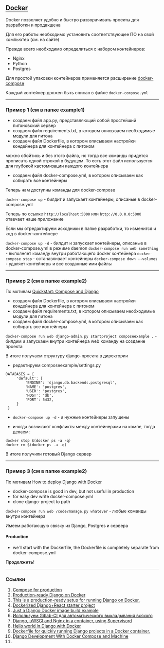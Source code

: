 ## [Docker](https://www.docker.com)

Docker позволяет удобно и быстро разворачивать проекты для разработки и продакшена

Для его работы необходимо установить соответствующее ПО на свой компьютер (см. на сайте)

Прежде всего необходимо определиться с набором контейнеров:

- Nginx
- Python
- Postgres

Для простой упаковки контейнеров применяется расширение [docker-compose](https://docs.docker.com/compose/overview/)

Каждый контейнер должен быть описан в файле `docker-compose.yml`

-------------

### Пример 1 (см в папке example1)

- создаем файл app.py, представляющий собой простейший питоновский сервер
- создаем файл requirements.txt, в котором описываем необходимые модули для питона
- создаем файл Dockerfile, в котором описываем настройки кондейнера для контейнера с питоном

можно обойтись и без этого файла, но тогда все команды придется прописать одной строкой в будущем. То есть этот файл используется для глубокой кастомизации каждого контейнера

- создаем файл docker-compose.yml, в котором описываем как собирать все контейнеры

Теперь нам доступны команды для docker-compose

`docker-compose up` - билдит и запускает контейнеры, описаные в docker-compose.yml

Теперь по ссылке `http://localhost:5000` или `http://0.0.0.0:5000` отвечает наше приложение

Если мы отредактируем исходники в папке разработки, то изменится и код в docker-контейнере

`docker-compose up -d` - билдит и запускает контейнеры, описаные в docker-compose.yml в режиме daemon
`docker-compose run web something` - выполняет команду внутри работающего docker контейнера
`docker-compose stop` - останавливает контейнеры
`docker-compose down --volumes` - удаляет контейнеры и все созданные ими файлы

-----------------------

### Пример 2 (см в папке example2)

По мотивам [Quickstart: Compose and Django](https://docs.docker.com/compose/django/)

- создаем файл Dockerfile, в котором описываем настройки кондейнера для контейнера с питоном
- создаем файл requirements.txt, в котором описываем необходимые модули для питона
- создаем файл docker-compose.yml, в котором описываем как собирать все контейнеры

`docker-compose run web django-admin.py startproject composeexample .` - билдим и запускаем внутри контейнера web команду на создание проекта

В итоге получаем структуру django-проекта в директории

- редактируем composeexample/settings.py

```
DATABASES = {
     'default': {
         'ENGINE': 'django.db.backends.postgresql',
         'NAME': 'postgres',
         'USER': 'postgres',
         'HOST': 'db',
         'PORT': 5432,
     }
 }
```

- `docker-compose up -d` - и нужные контейнеры запущены

- иногда возникают конфликты между контейнерами на компе, тогда делаем:

```
docker stop $(docker ps -a -q)
docker rm $(docker ps -a -q)
```

В итоге получили готовый Django сервер

------------------

### Пример 3 (см в папке example2)

По мотивам [How to deploy Django with Docker](https://www.stavros.io/posts/how-deploy-django-docker/)

- docker-compose is good in dev, but not useful in production
- for easy dev write docker-compose.yml
- clone django-project to path

`docker-compose run web /code/manage.py whatever` - любые команды внутри контейнера

Имеем работающую связку из Django, Postgres и сервера

#### Production

- we’ll start with the Dockerfile, the Dockerfile is completely separate from docker-compose.yml

**Продолжить!**

------------------

### Ссылки

1. [Compose for production](https://docs.docker.com/compose/production/)
2. [Production-ready Django on Docker](https://github.com/morninj/django-docker)
3. [This is a production-ready setup for running Django on Docker.](https://github.com/morninj/django-docker)
4. [Dockerized Django+React starter project](https://github.com/elielagmay/docker-django-react-seed)
5. [Just a Django Docker image build example](https://github.com/davidkwast/docker-django-example)
6. [Используем Gitlab-CI для автоматического выкладывания всякого](https://habrahabr.ru/post/316054/)
7. [Django, uWSGI and Nginx in a container, using Supervisord](https://github.com/dockerfiles/django-uwsgi-nginx)
8. [Hello world in Django with Docker](https://github.com/hoh/hello-django-docker)
9. [Dockerfile for quickly running Django projects in a Docker container.](https://github.com/praekeltfoundation/docker-django-bootstrap)
10. [Django Development With Docker Compose and Machine](https://realpython.com/blog/python/django-development-with-docker-compose-and-machine/)
11.